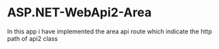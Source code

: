 # ASP.NET-WebApi2-Area
In this app i have implemented the area api route which indicate the http path of api2 class
